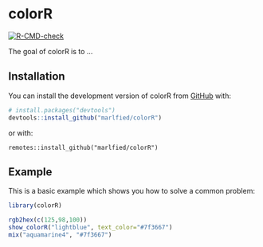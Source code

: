 
<!-- README.md is generated from README.Rmd. Please edit that file -->

# colorR

<!-- badges: start -->

[![R-CMD-check](https://github.com/marlfied/colorR/actions/workflows/R-CMD-check.yaml/badge.svg)](https://github.com/marlfied/colorR/actions/workflows/R-CMD-check.yaml)
<!-- badges: end -->

The goal of colorR is to …

## Installation

You can install the development version of colorR from
[GitHub](https://github.com/) with:

``` r
# install.packages("devtools")
devtools::install_github("marlfied/colorR")
```
or with:

```{r}
remotes::install_github("marlfied/colorR")
```


## Example

This is a basic example which shows you how to solve a common problem:

``` r
library(colorR)

rgb2hex(c(125,98,100))
show_colorR("lightblue", text_color="#7f3667")
mix("aquamarine4", "#7f3667")
```
